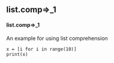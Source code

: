 ## list.comp=>_1
#### list.comp=>_1
An example for using list comprehension
```
x = [i for i in range(10)]
print(x)
```